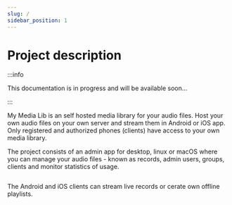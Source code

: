 ```yaml
---
slug: /
sidebar_position: 1
---
```


# Project description

:::info

This documentation is in progress and will be available soon...

:::

My Media Lib is an self hosted media library for your audio files. Host your own audio files on your own server and stream them in Android or iOS app.
Only registered and authorized phones (clients) have access to your own media library.

The project consists of an admin app for desktop, linux or macOS where you can manage your audio files - known as records, admin users, groups, clients and monitor statistics of usage.

<image />

The Android and iOS clients can stream live records or cerate own offline playlists.

<image />